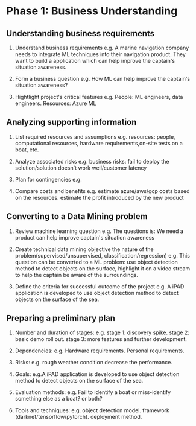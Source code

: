 # Phase 1: Business Understanding

## Understanding business requirements
1. Understand business requirements
e.g. A marine navigation company needs to integrate ML techniques into their navigation product. They want to build a application which can help improve the captain's situation awareness.

2. Form a business question
e.g. How ML can help improve the captain's situation awareness?

3. Hightlight project's critical features
e.g. People: ML engineers, data engineers. Resources: Azure ML

## Analyzing supporting information
1. List required resources and assumptions
e.g. resources: people, computational resources, hardware requirements,on-site tests on a boat, etc.

2. Analyze associated risks
e.g. business risks: fail to deploy the solution/solution doesn't work well/customer latency

3. Plan for contingencies
e.g. 

4. Compare costs and benefits
e.g. estimate azure/aws/gcp costs based on the resources. estimate the profit introduced by the new product

## Converting to a Data Mining problem
1. Review machine learning question
e.g. The questions is: We need a product can help improve captain's situation awareness

2. Create technical data mining objective
the nature of the problem(supervised/unsupervised, classification/regression)
e.g. This question can be converted to a ML problem: use object detection method to detect objects on the surface, highlight it on a video stream to help the captain be aware of the surroundings.

3. Define the criteria for successful outcome of the project
e.g. A iPAD application is developed to use object detection method to detect objects on the surface of the sea.

## Preparing a preliminary plan
1. Number and duration of stages:
e.g. stage 1: discovery spike. stage 2: basic demo roll out. stage 3: more features and further development.

2. Dependencies:
e.g. Hardware requirements. Personal requirements. 

3. Risks:
e.g. rough weather condition decrease the performance.

4. Goals:
e.g.A iPAD application is developed to use object detection method to detect objects on the surface of the sea. 

5. Evaluation methods:
e.g. Fail to identify a boat or miss-identify something else as a boat? or both?

6. Tools and techniques:
e.g. object detection model. framework (darknet/tensorflow/pytorch). deployment method.